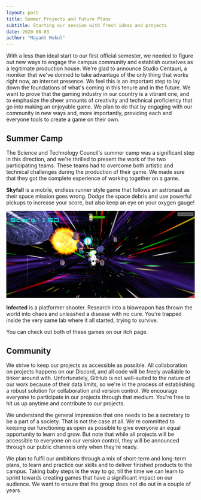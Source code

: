 ```yaml
---
layout: post
title: Summer Projects and Future Plans
subtitle: Starting our session with fresh ideas and projects
date: 2020-08-03
author: "Mayant Mukul"
---
```


With a less than ideal start to our first official semester, we needed to figure out new ways to engage the campus community and establish ourselves as a legitimate production house. We're glad to announce Studio Centauri, a moniker that we've donned to take advantage of the only thing that works right now, an internet presence. We feel this is an important step to lay down the foundations of what's coming in this tenure and in the future. We want to prove that the gaming industry in our country is a vibrant one, and to emphasize the sheer amounts of creativity and technical proficiency that go into making an enjoyable game. We plan to do that by engaging with our community in new ways and, more importantly, providing each and everyone tools to create a game on their own.

## Summer Camp

The Science and Technology Council's summer camp was a significant step in this direction, and we're thrilled to present the work of the two participating teams. These teams had to overcome both artistic and technical challenges during the production of their game. We made sure that they got the complete experience of working together on a game.

**Skyfall** is a mobile, endless runner style game that follows an astronaut as their space mission goes wrong. Dodge the space debris and use powerful pickups to increase your score, but also keep an eye on your oxygen gauge!

![skyfall](/img/posts/skyfall.jpg)

**Infected** is a platformer shooter. Research into a bioweapon has thrown the world into chaos and unleashed a disease with no cure. You're trapped inside the very same lab where it all started, trying to survive.

You can check out both of these games on our itch page.

## Community

We strive to keep our projects as accessible as possible. All collaboration on projects happens on our Discord, and all code will be freely available to tinker around with. Unfortunately, GitHub is not well-suited to the nature of our work because of their data limits, so we're in the process of establishing a robust solution for collaboration and version control. We encourage everyone to participate in our projects through that medium. You're free to hit us up anytime and contribute to our projects.

We understand the general impression that one needs to be a secretary to be a part of a society. That is not the case at all. We're committed to keeping our functioning as open as possible to give everyone an equal opportunity to learn and grow. But note that while all projects will be accessible to everyone on our version control, they will be announced through our public channels only when they're ready.

We plan to fulfil our ambitions through a mix of short-term and long-term plans, to learn and practice our skills and to deliver finished products to the campus. Taking baby steps is the way to go, till the time we can learn to sprint towards creating games that have a significant impact on our audience. We want to ensure that the group does not die out in a couple of years.

